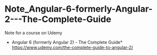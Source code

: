 # Note_Angular-6-formerly-Angular-2---The-Complete-Guide

Note for a course on Udemy
</br>
* Angular 6 (formerly Angular 2) - The Complete Guide* https://www.udemy.com/the-complete-guide-to-angular-2/
